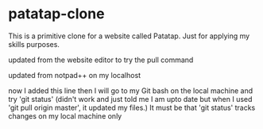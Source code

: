 # patatap-clone
This is a primitive clone for a website called Patatap. Just for applying my skills purposes.

updated from the website editor to try the pull command

updated from notpad++ on my localhost

now I added this line then I will go to my Git bash on the local machine and try 'git status' (didn't work and just told me I am upto date but when I used 'git pull origin master', it updated my files.)
It must be that 'git status' tracks changes on my local machine only
